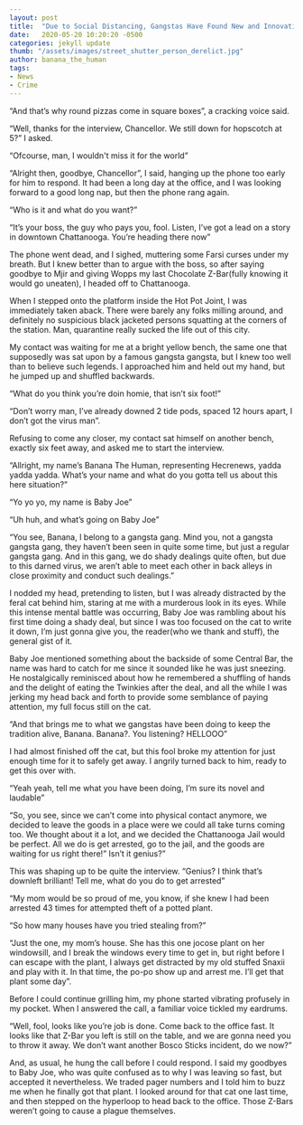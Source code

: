```yaml
---
layout: post
title:  "Due to Social Distancing, Gangstas Have Found New and Innovative Ways to Conduct Shady Deals"
date:   2020-05-20 10:20:20 -0500
categories: jekyll update
thumb: "/assets/images/street_shutter_person_derelict.jpg"
author: banana_the_human
tags:
- News
- Crime
---
```

“And that’s why round pizzas come in square boxes”, a cracking voice said.

“Well, thanks for the interview, Chancellor. We still down for hopscotch at 5?” I asked.

“Ofcourse, man, I wouldn't miss it for the world”

“Alright then, goodbye, Chancellor”, I said, hanging up the phone too early for him to respond. It had been a long day at the office, and I was looking forward to a good long nap, but then the phone rang again.

“Who is it and what do you want?”

“It’s your boss, the guy who pays you, fool. Listen, I’ve got a lead on a story in downtown Chattanooga. You’re heading there now”

The phone went dead, and I sighed, muttering some Farsi curses under my breath. But I knew better than to argue with the boss, so after saying goodbye to Mjir and giving Wopps my last Chocolate Z-Bar(fully knowing it would go uneaten), I headed off to Chattanooga.

When I stepped onto the platform inside the Hot Pot Joint, I was immediately taken aback. There were barely any folks milling around, and definitely no suspicious black jacketed persons squatting at the corners of the station. Man, quarantine really sucked the life out of this city.

My contact was waiting for me at a bright yellow bench, the same one that supposedly was sat upon by a famous gangsta gangsta, but I knew too well than to believe such legends. I approached him and held out my hand, but he jumped up and shuffled backwards.

“What do you think you’re doin homie, that isn’t six foot!”

“Don’t worry man, I’ve already downed 2 tide pods, spaced 12 hours apart, I don’t got the virus man”.

Refusing to come any closer, my contact sat himself on another bench, exactly six feet away, and asked me to start the interview.

“Allright, my name’s Banana The Human, representing Hecrenews, yadda yadda yadda. What’s your name and what do you gotta tell us about this here situation?”

“Yo yo yo, my name is Baby Joe”

“Uh huh, and what’s going on Baby Joe”

“You see, Banana, I belong to a gangsta gang. Mind you, not a gangsta gangsta gang, they haven’t been seen in quite some time, but just a regular gangsta gang. And in this gang, we do shady dealings quite often, but due to this darned virus, we aren’t able to meet each other in back alleys in close proximity and conduct such dealings.”

I nodded my head, pretending to listen, but I was already distracted by the feral cat behind him, staring at me with a murderous look in its eyes. While this intense mental battle was occurring, Baby Joe was rambling about his first time doing a shady deal, but since I was too focused on the cat to write it down, I’m just gonna give you, the reader(who we thank and stuff), the general gist of it.

Baby Joe mentioned something about the backside of some Central Bar, the name was hard to catch for me since it sounded like he was just sneezing. He nostalgically reminisced about how he remembered a shuffling of hands and the delight of eating the Twinkies after the deal, and all the while I was jerking my head back and forth to provide some semblance of paying attention, my full focus still on the cat.

“And that brings me to what we gangstas have been doing to keep the tradition alive, Banana. Banana?. You listening? HELLOOO”

I had almost finished off the cat, but this fool broke my attention for just enough time for it to safely get away. I angrily turned back to him, ready to get this over with.

“Yeah yeah, tell me what you have been doing, I’m sure its novel and laudable”

“So, you see, since we can’t come into physical contact anymore, we decided to leave the goods in a place were we could all take turns coming too. We thought about it a lot, and we decided the Chattanooga Jail would be perfect. All we do is get arrested, go to the jail, and the goods are waiting for us right there!” Isn’t it genius?”

This was shaping up to be quite the interview. “Genius? I think that’s downleft brilliant! Tell me, what do you do to get arrested”

“My mom would be so proud of me, you know, if she knew I had been arrested 43 times for attempted theft of a potted plant.

“So how many houses have you tried stealing from?”

“Just the one, my mom’s house. She has this one jocose plant on her windowsill, and I break the windows every time to get in, but right before I can escape with the plant, I always get distracted by my old stuffed Snaxii and play with it. In that time, the po-po show up and arrest me. I’ll get that plant some day”.

Before I could continue grilling him, my phone started vibrating profusely in my pocket. When I answered the call, a familiar voice tickled my eardrums.

“Well, fool, looks like you’re job is done. Come back to the office fast. It looks like that Z-Bar you left is still on the table, and we are gonna need you to throw it away. We don’t want another Bosco Sticks incident, do we now?”

And, as usual, he hung  the call before I could respond. I said my goodbyes to Baby Joe, who was quite confused as to why I was leaving so fast, but accepted it nevertheless. We traded pager numbers and I told him to buzz me when he finally got that plant. I looked around for that cat one last time, and then stepped on the hyperloop to head back to the office. Those Z-Bars weren’t going to cause a plague themselves.
